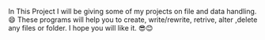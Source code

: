 In This Project I will be giving some of my projects on file and data handling.😄
These programs will help you to create, write/rewrite, retrive, alter ,delete any files or folder.
I hope you will like it. 😎😊
